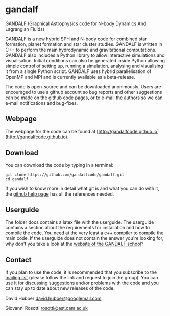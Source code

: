 gandalf
=======

GANDALF (Graphical Astrophysics code for N-body Dynamics And Lagrangian Fluids)



GANDALF is a new hybrid SPH and N-body code for combined star formation, planet formation and star cluster studies.  GANDALF is written in C++ to perform the main hydrodynamic and gravitational computations.  GANDALF also includes a Python library to allow interactive simulations and visualisation.   Initial conditions can also be generated inside Python allowing simple control of setting up, running a simulation, analysing and visualising it from a single Python script.  GANDALF uses hybrid parallelisation of OpenMP and MPI and is currently available as a beta-release.

The code is open-source and can be downloaded anonimously. Users are encouraged to use a github account so bug reports and other suggestions can be made on the github code pages, or to e-mail the authors so we can e-mail notifications and bug-fixes.

Webpage
---------

The webpage for the code can be found at [http://gandalfcode.github.io](http://gandalfcode.github.io).


Download
---------------------

You can download the code by typing in a terminal:

 ```
 git clone https://github.com/gandalfcode/gandalf.git
 cd gandalf
 ```
 
If you wish to know more in detail what git is and what you can do with it, the [github help page](https://help.github.com/articles/set-up-git) has all the references needed.

Userguide
------------
The folder docs contains a latex file with the userguide.  The userguide contains a section about the requirements for installation and how to compile the code. You need at the very least a c++ compiler to compile the main code. If the userguide does not contain the answer you're looking for, why don't you take a look at the [website of the GANDALF school](http://gandalfcode.github.io/gandalf-school/programme.html)?

Contact
---------

If you plan to use the code, it is recommended that you subscribe to the [mailing list](https://groups.google.com/d/forum/gandalf-users) (please follow the link and request to join the group). You can use it for discussing suggestions and/or problems with the code and you can stay up to date about new releases of the code.

David Hubber [david.hubber@googlemail.com](mailto:david.hubber@googlemail.com)

Giovanni Rosotti [rosotti@ast.cam.ac.uk](mailto:rosotti@ast.cam.ac.uk)
